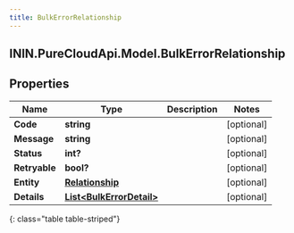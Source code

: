 ```yaml
---
title: BulkErrorRelationship
---
```

## ININ.PureCloudApi.Model.BulkErrorRelationship

## Properties

|Name | Type | Description | Notes|
|------------ | ------------- | ------------- | -------------|
| **Code** | **string** |  | [optional] |
| **Message** | **string** |  | [optional] |
| **Status** | **int?** |  | [optional] |
| **Retryable** | **bool?** |  | [optional] |
| **Entity** | [**Relationship**](Relationship.html) |  | [optional] |
| **Details** | [**List&lt;BulkErrorDetail&gt;**](BulkErrorDetail.html) |  | [optional] |
{: class="table table-striped"}


